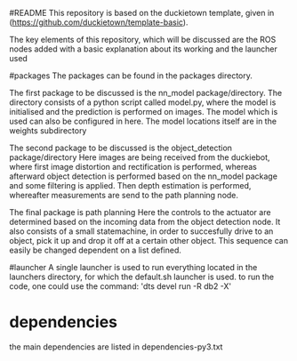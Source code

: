#README
This repository is based on the duckietown template, given in (https://github.com/duckietown/template-basic).

The key elements of this repository, which will be discussed are the ROS nodes added with a basic explanation about its working and the launcher used

#packages
The packages can be found in the packages directory. 

The first package to be discussed is the nn_model package/directory.
The directory consists of a python script called model.py, where the model is initialised and the prediction is performed on images.
The model which is used can also be configured in here. The model locations itself are in the weights subdirectory

The second package to be discussed is the object_detection package/directory
Here images are being received from the duckiebot, where first image distortion and rectification is performed, whereas
afterward object detection is performed based on the nn_model package and some filtering is applied. Then depth estimation is performed, whereafter
measurements are send to the path planning node.

The final package is path planning
Here the controls to the actuator are determined based on the incoming data from the object detection node.
It also consists of a small statemachine, in order to succesfully drive to an object, pick it up and drop it off
at a certain other object. This sequence can easily be changed dependent on a list defined.

#launcher
A single launcher is used to run everything located in the launchers directory, for which the default.sh launcher is used.
to run the code, one could use the command: 'dts devel run -R db2 -X'

# dependencies
the main dependencies are listed in dependencies-py3.txt
